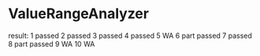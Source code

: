 # ValueRangeAnalyzer

result:
1 passed
2 passed
3 passed
4 passed
5 WA
6 part passed
7 passed
8 part passed
9 WA
10 WA
